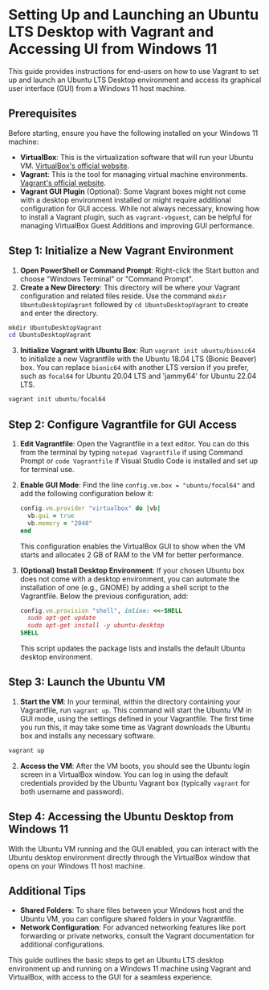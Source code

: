 # Setting Up and Launching an Ubuntu LTS Desktop with Vagrant and Accessing UI from Windows 11

This guide provides instructions for end-users on how to use Vagrant to set up and launch an Ubuntu LTS Desktop environment and access its graphical user interface (GUI) from a Windows 11 host machine.

## Prerequisites

Before starting, ensure you have the following installed on your Windows 11 machine:
- **VirtualBox**: This is the virtualization software that will run your Ubuntu VM. [VirtualBox's official website](https://www.virtualbox.org/).
- **Vagrant**: This is the tool for managing virtual machine environments. [Vagrant's official website](https://www.vagrantup.com/).
- **Vagrant GUI Plugin** (Optional): Some Vagrant boxes might not come with a desktop environment installed or might require additional configuration for GUI access. While not always necessary, knowing how to install a Vagrant plugin, such as `vagrant-vbguest`, can be helpful for managing VirtualBox Guest Additions and improving GUI performance.

## Step 1: Initialize a New Vagrant Environment

1. **Open PowerShell or Command Prompt**: Right-click the Start button and choose "Windows Terminal" or "Command Prompt".
2. **Create a New Directory**: This directory will be where your Vagrant configuration and related files reside. Use the command `mkdir UbuntuDesktopVagrant` followed by `cd UbuntuDesktopVagrant` to create and enter the directory.

```powershell
mkdir UbuntuDesktopVagrant
cd UbuntuDesktopVagrant
```

3. **Initialize Vagrant with Ubuntu Box**: Run `vagrant init ubuntu/bionic64` to initialize a new Vagrantfile with the Ubuntu 18.04 LTS (Bionic Beaver) box. You can replace `bionic64` with another LTS version if you prefer, such as `focal64` for Ubuntu 20.04 LTS and 'jammy64' for Ubuntu 22.04 LTS.

```powershell
vagrant init ubuntu/focal64
```

## Step 2: Configure Vagrantfile for GUI Access

1. **Edit Vagrantfile**: Open the Vagrantfile in a text editor. You can do this from the terminal by typing `notepad Vagrantfile` if using Command Prompt or `code Vagrantfile` if Visual Studio Code is installed and set up for terminal use.
2. **Enable GUI Mode**: Find the line `config.vm.box = "ubuntu/focal64"` and add the following configuration below it:

    ```ruby
    config.vm.provider "virtualbox" do |vb|
      vb.gui = true
      vb.memory = "2048"
    end
    ```
    
    This configuration enables the VirtualBox GUI to show when the VM starts and allocates 2 GB of RAM to the VM for better performance.

3. **(Optional) Install Desktop Environment**: If your chosen Ubuntu box does not come with a desktop environment, you can automate the installation of one (e.g., GNOME) by adding a shell script to the Vagrantfile. Below the previous configuration, add:

    ```ruby
    config.vm.provision "shell", inline: <<-SHELL
      sudo apt-get update
      sudo apt-get install -y ubuntu-desktop
    SHELL
    ```

    This script updates the package lists and installs the default Ubuntu desktop environment.

## Step 3: Launch the Ubuntu VM

1. **Start the VM**: In your terminal, within the directory containing your Vagrantfile, run `vagrant up`. This command will start the Ubuntu VM in GUI mode, using the settings defined in your Vagrantfile. The first time you run this, it may take some time as Vagrant downloads the Ubuntu box and installs any necessary software.

```powershell
vagrant up
```

2. **Access the VM**: After the VM boots, you should see the Ubuntu login screen in a VirtualBox window. You can log in using the default credentials provided by the Ubuntu Vagrant box (typically `vagrant` for both username and password).

## Step 4: Accessing the Ubuntu Desktop from Windows 11

With the Ubuntu VM running and the GUI enabled, you can interact with the Ubuntu desktop environment directly through the VirtualBox window that opens on your Windows 11 host machine.

## Additional Tips

- **Shared Folders**: To share files between your Windows host and the Ubuntu VM, you can configure shared folders in your Vagrantfile.
- **Network Configuration**: For advanced networking features like port forwarding or private networks, consult the Vagrant documentation for additional configurations.

This guide outlines the basic steps to get an Ubuntu LTS desktop environment up and running on a Windows 11 machine using Vagrant and VirtualBox, with access to the GUI for a seamless experience.
